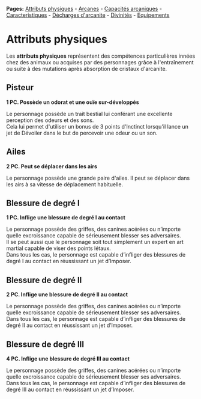 **Pages:**
[Attributs physiques](../book/attributs.md) -
[Arcanes](../book/arcanes.md) -
[Capacités arcaniques](../book/capacités.md) -
[Caracteristiques](../book/caractéristiques.md) -
[Décharges d'arcanite](../book/décharges.md) -
[Divinités](../book/divinités.md) -
[Equipements](../book/équipements.md)
# Attributs physiques

Les **attributs physiques** représentent des compétences particulières innées chez des animaux ou acquises par des personnages grâce à l&#039;entraînement ou suite à des mutations après absorption de cristaux d&#039;arcanite.

## Pisteur

**1 PC. Possède un odorat et une ouïe sur-développés**

Le personnage possède un trait bestial lui conférant une excellente perception des odeurs et des sons.  
 Cela lui permet d&#039;utiliser un bonus de 3 points d&#039;Inctinct lorsqu&#039;il lance un jet de Dévoiler dans le but de percevoir une odeur ou un son.
## Ailes

**2 PC. Peut se déplacer dans les airs**

Le personnage possède une grande paire d&#039;ailes. Il peut se déplacer dans les airs à sa vitesse de déplacement habituelle.
## Blessure de degré I

**1 PC. Inflige une blessure de degré I au contact**

Le personnage possède des griffes, des canines acérées ou n’importe quelle excroissance capable de sérieusement blesser ses adversaires.  
 Il se peut aussi que le personnage soit tout simplement un expert en art martial capable de viser des points létaux.  
 Dans tous les cas, le personnage est capable d’infliger des blessures de degré I au contact en réussissant un jet d’Imposer.
## Blessure de degré II

**2 PC. Inflige une blessure de degré II au contact**

Le personnage possède des griffes, des canines acérées ou n’importe quelle excroissance capable de sérieusement blesser ses adversaires.  
 Dans tous les cas, le personnage est capable d’infliger des blessures de degré II au contact en réussissant un jet d’Imposer.
## Blessure de degré III

**4 PC. Inflige une blessure de degré III au contact**

Le personnage possède des griffes, des canines acérées ou n’importe quelle excroissance capable de sérieusement blesser ses adversaires.  
 Dans tous les cas, le personnage est capable d’infliger des blessures de degré III au contact en réussissant un jet d’Imposer.
